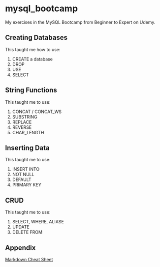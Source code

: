 # mysql_bootcamp
My exercises in the MySQL Bootcamp from Beginner to Expert on Udemy.
## Creating Databases
This taught me how to use:
1. CREATE a database
2. DROP 
3. USE 
4. SELECT 

## String Functions
This taught me to use:
1. CONCAT / CONCAT_WS
2. SUBSTRING
3. REPLACE
4. REVERSE
5. CHAR_LENGTH

## Inserting Data
This taught me to use:
1. INSERT INTO
2. NOT NULL
3. DEFAULT
4. PRIMARY KEY

## CRUD
This taught me to use:
1. SELECT, WHERE, ALIASE
2. UPDATE
3. DELETE FROM 

## Appendix 

[Markdown Cheat Sheet](https://www.markdownguide.org/cheat-sheet/)